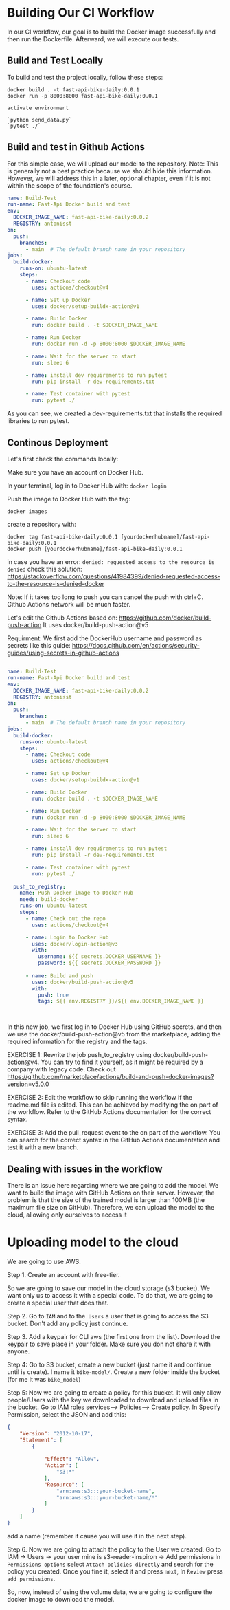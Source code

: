 

# Building Our CI Workflow

In our CI workflow, our goal is to build the Docker image successfully and then run the Dockerfile. Afterward, we will execute our tests.

## Build and Test Locally

To build and test the project locally, follow these steps:

```shell
docker build . -t fast-api-bike-daily:0.0.1
docker run -p 8000:8000 fast-api-bike-daily:0.0.1

activate environment

`python send_data.py`
`pytest ./`
```

## Build and test in Github Actions

For this simple case, we will upload our model to the repository. Note: This is generally not a best practice because we should hide this information. However, we will address this in a later, optional chapter, even if it is not within the scope of the foundation's course.

```yml
name: Build-Test
run-name: Fast-Api Docker build and test
env:
  DOCKER_IMAGE_NAME: fast-api-bike-daily:0.0.2
  REGISTRY: antonisst
on:
  push:
    branches:
      - main  # The default branch name in your repository
jobs:
  build-docker:
    runs-on: ubuntu-latest
    steps:
      - name: Checkout code
        uses: actions/checkout@v4

      - name: Set up Docker
        uses: docker/setup-buildx-action@v1

      - name: Build Docker
        run: docker build . -t $DOCKER_IMAGE_NAME

      - name: Run Docker
        run: docker run -d -p 8000:8000 $DOCKER_IMAGE_NAME

      - name: Wait for the server to start
        run: sleep 6  

      - name: install dev requirements to run pytest
        run: pip install -r dev-requirements.txt

      - name: Test container with pytest
        run: pytest ./


```

As you can see, we created a dev-requirements.txt that installs the required libraries to run pytest.

## Continous Deployment

Let's first check the commands locally:

Make sure you have an account on Docker Hub.

In your terminal, log in to Docker Hub with:
`docker login`

Push the image to Docker Hub with the tag:

`docker images`

create a repository with:

```shell
docker tag fast-api-bike-daily:0.0.1 [yourdockerhubname]/fast-api-bike-daily:0.0.1
docker push [yourdockerhubname]/fast-api-bike-daily:0.0.1
 ```

in case you have an error: `denied: requested access to the resource is denied` check this solution:
https://stackoverflow.com/questions/41984399/denied-requested-access-to-the-resource-is-denied-docker

Note: If it takes too long to push you can cancel the push with ctrl+C. Github Actions network will be much faster.

Let's edit the Github Actions based on: https://github.com/docker/build-push-action
It uses docker/build-push-action@v5

Requirment: We first add the DockerHub username and password as secrets like this guide: https://docs.github.com/en/actions/security-guides/using-secrets-in-github-actions

```yml

name: Build-Test
run-name: Fast-Api Docker build and test
env:
  DOCKER_IMAGE_NAME: fast-api-bike-daily:0.0.2
  REGISTRY: antonisst
on:
  push:
    branches:
      - main  # The default branch name in your repository
jobs:
  build-docker:
    runs-on: ubuntu-latest
    steps:
      - name: Checkout code
        uses: actions/checkout@v4

      - name: Set up Docker
        uses: docker/setup-buildx-action@v1

      - name: Build Docker
        run: docker build . -t $DOCKER_IMAGE_NAME

      - name: Run Docker
        run: docker run -d -p 8000:8000 $DOCKER_IMAGE_NAME

      - name: Wait for the server to start
        run: sleep 6  

      - name: install dev requirements to run pytest
        run: pip install -r dev-requirements.txt

      - name: Test container with pytest
        run: pytest ./
      
  push_to_registry:
    name: Push Docker image to Docker Hub
    needs: build-docker
    runs-on: ubuntu-latest
    steps:
      - name: Check out the repo
        uses: actions/checkout@v4

      - name: Login to Docker Hub
        uses: docker/login-action@v3
        with:
          username: ${{ secrets.DOCKER_USERNAME }}
          password: ${{ secrets.DOCKER_PASSWORD }}
        
      - name: Build and push
        uses: docker/build-push-action@v5
        with:
          push: true
          tags: ${{ env.REGISTRY }}/${{ env.DOCKER_IMAGE_NAME }}

          
```

In this new job, we first log in to Docker Hub using GitHub secrets, and then we use the docker/build-push-action@v5 from the marketplace, adding the required information for the registry and the tags.

EXERCISE 1: Rewrite the job push_to_registry using docker/build-push-action@v4. You can try to find it yourself, as it might be required by a company with legacy code. Check out https://github.com/marketplace/actions/build-and-push-docker-images?version=v5.0.0

EXERCISE 2:  Edit the workflow to skip running the workflow if the readme.md file is edited. This can be achieved by modifying the on part of the workflow. Refer to the GitHub Actions documentation for the correct syntax.

EXERCISE 3: Add the pull_request event to the on part of the workflow. You can search for the correct syntax in the GitHub Actions documentation and test it with a new branch.  

## Dealing with issues in the workflow

There is an issue here regarding where we are going to add the model. We want to build the image with GitHub Actions on their server. However, the problem is that the size of the trained model is larger than 100MB (the maximum file size on GitHub). Therefore, we can upload the model to the cloud, allowing only ourselves to access it

# Uploading model to the cloud

We are going to use AWS.

Step 1. Create an account with free-tier.

So we are going to save our model in the cloud storage (s3 bucket). We want only us to access it with a special code. To do that, we are going to create a special user that does that.

Step 2. Go to `IAM` and to the` Users` a user that is going to access the S3 bucket. Don't add any policy just continue.

Step 3. Add a keypair for CLI aws (the first one from the list). Download the keypair to save place in your folder. Make sure you don not share it with anyone.

Step 4: Go to S3 bucket, create a new bucket (just name it and continue until is create). I name it `bike-model/`. Create a new folder inside the bucket (for me it was `bike_model`)

Step 5: Now we are going to create a policy for this bucket. It will only allow people/Users with the key we downloaded to download and upload files in the bucket. Go to IAM roles services--> Policies--> Create policy. In Specify Permission, select the JSON and add this:


```json
{
    "Version": "2012-10-17",
    "Statement": [
        {
 
            "Effect": "Allow",
            "Action": [
                "s3:*"
            ],
            "Resource": [
                "arn:aws:s3:::your-bucket-name",
                "arn:aws:s3:::your-bucket-name/*"
            ]
        }
    ]
}
```
add a name (remember it cause you will use it in the next step).

Step 6. Now we are going to attach the policy to the User we created. Go to
IAM -> Users -> your user mine is s3-reader-inspiron -> Add permissions
In `Permissions options` select `Attach policies directly` and search for the policy you created. Once you fine it, select it and press `next`, In `Review` press `add permissions`.

So, now, instead of using the volume data, we are going to configure the docker image to download the model. 
